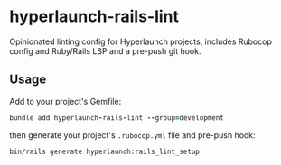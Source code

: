 # hyperlaunch-rails-lint

Opinionated linting config for Hyperlaunch projects, includes Rubocop config and Ruby/Rails LSP and a pre-push git hook. 

## Usage

Add to your project's Gemfile:

```ruby
bundle add hyperlaunch-rails-lint --group=development                                                 
```

then generate your project's `.rubocop.yml` file and pre-push hook:

```bash
bin/rails generate hyperlaunch:rails_lint_setup
```
